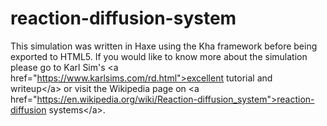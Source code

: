 # reaction-diffusion-system
This simulation was written in Haxe using the Kha framework before being exported to HTML5. If you would like to know more about the simulation please go to Karl Sim's &lt;a href="https://www.karlsims.com/rd.html">excellent tutorial and writeup&lt;/a> or visit the  Wikipedia page on &lt;a href="https://en.wikipedia.org/wiki/Reaction-diffusion_system">reaction-diffusion systems&lt;/a>.

